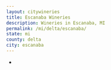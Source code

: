 ```yaml
---
layout: citywineries
title: Escanaba Wineries
description: Wineries in Escanaba, MI
permalink: /mi/delta/escanaba/
state: mi
county: delta
city: escanaba
---
```

-
